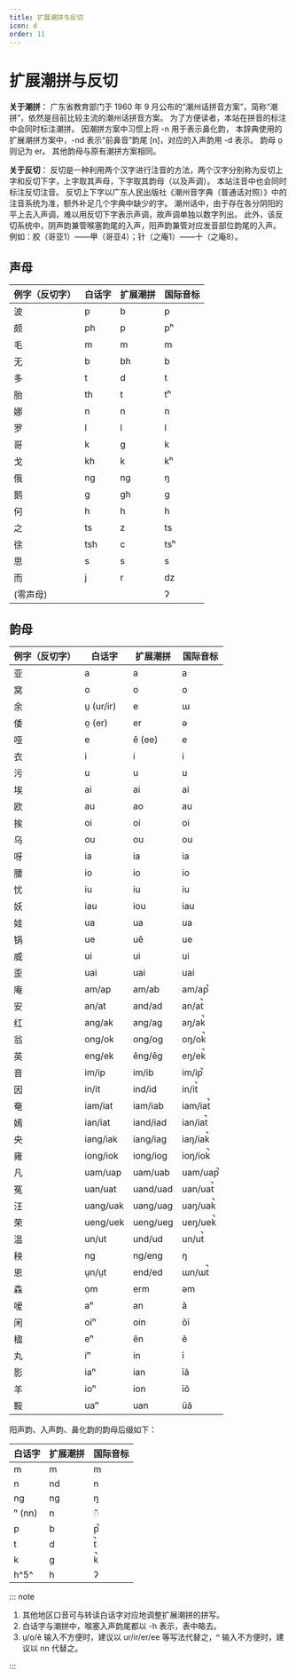 ```yaml
---
title: 扩展潮拼与反切
icon: d
order: 11
---
```


# 扩展潮拼与反切

**关于潮拼**：
广东省教育部门于 1960 年 9 月公布的“潮州话拼音方案”，简称“潮拼”，依然是目前比较主流的潮州话拼音方案。
为了方便读者，本站在拼音的标注中会同时标注潮拼。
因潮拼方案中习惯上将 -n 用于表示鼻化韵，
本辞典使用的扩展潮拼方案中，-nd 表示“前鼻音”韵尾 [n]，对应的入声韵用 -d 表示。
韵母 o̤ 则记为 er。
其他韵母与原有潮拼方案相同。

**关于反切**：
反切是一种利用两个汉字进行注音的方法，两个汉字分别称为反切上字和反切下字，上字取其声母，下字取其韵母（以及声调）。
本站注音中也会同时标注反切注音。
反切上下字以广东人民出版社《潮州音字典（普通话对照）》中的注音系统为准，额外补足几个字典中缺少的字。
潮州话中，由于存在各分阴阳的平上去入声调，难以用反切下字表示声调，故声调单独以数字列出。
此外，该反切系统中，阴声韵兼管喉塞韵尾的入声，阳声韵兼管对应发音部位韵尾的入声。
例如：胶（哥亚1）——甲（哥亚4）；针（之庵1）——十（之庵8）。

## 声母

| 例字（反切字） | 白话字 | 扩展潮拼 | 国际音标 |
|---------|-----|------|------|
| 波       | p   | b    | p    |
| 颇       | ph  | p    | pʰ   |
| 毛       | m   | m    | m    |
| 无       | b   | bh   | b    |
| 多       | t   | d    | t    |
| 胎       | th  | t    | tʰ   |
| 娜       | n   | n    | n    |
| 罗       | l   | l    | l    |
| 哥       | k   | g    | k    |
| 戈       | kh  | k    | kʰ   |
| 俄       | ng  | ng   | ŋ    |
| 鹅       | g   | gh   | ɡ    |
| 何       | h   | h    | h    |
| 之       | ts  | z    | ts   |
| 徐       | tsh | c    | tsʰ  |
| 思       | s   | s    | s    |
| 而       | j   | r    | dz   |
| (零声母)   |     |      | ʔ    |

## 韵母

| 例字（反切字） | 白话字       | 扩展潮拼     | 国际音标     |
|---------|-----------|----------|----------|
| 亚       | a         | a        | a        |
| 窝       | o         | o        | o        |
| 余       | ṳ (ur/ir) | e        | ɯ        |
| 倭       | o̤ (er)   | er       | ə        |
| 哑       | e         | ê (ee)   | e        |
| 衣       | i         | i        | i        |
| 污       | u         | u        | u        |
| 埃       | ai        | ai       | ai       |
| 欧       | au        | ao       | au       |
| 挨       | oi        | oi       | oi       |
| 乌       | ou        | ou       | ou       |
| 呀       | ia        | ia       | ia       |
| 腰       | io        | io       | io       |
| 忧       | iu        | iu       | iu       |
| 妖       | iau       | iou      | iau      |
| 娃       | ua        | ua       | ua       |
| 锅       | ue        | uê       | ue       |
| 威       | ui        | ui       | ui       |
| 歪       | uai       | uai      | uai      |
| 庵       | am/ap     | am/ab    | am/ap̚   |
| 安       | an/at     | and/ad   | an/at̚   |
| 红       | ang/ak    | ang/ag   | aŋ/ak̚   |
| 翁       | ong/ok    | ong/og   | oŋ/ok̚   |
| 英       | eng/ek    | êng/êg   | eŋ/ek̚   |
| 音       | im/ip     | im/ib    | im/ip̚   |
| 因       | in/it     | ind/id   | in/it̚   |
| 奄       | iam/iat   | iam/iab  | iam/iat̚ |
| 嫣       | ian/iat   | iand/iad | ian/iat̚ |
| 央       | iang/iak  | iang/iag | iaŋ/iak̚ |
| 雍       | iong/iok  | iong/iog | ioŋ/iok̚ |
| 凡       | uam/uap   | uam/uab  | uam/uap̚ |
| 冤       | uan/uat   | uand/uad | uan/uat̚ |
| 汪       | uang/uak  | uang/uag | uaŋ/uak̚ |
| 荣       | ueng/uek  | ueng/ueg | ueŋ/uek̚ |
| 温       | un/ut     | und/ud   | un/ut̚   |
| 秧       | ng        | ng/eng   | ŋ        |
| 恩       | ṳn/ṳt     | end/ed   | ɯn/ɯt̚   |
| 森       | o̤m       | erm      | əm       |
| 嗳       | aⁿ        | an       | ã       |
| 闲       | oiⁿ       | oin      | õĩ     |
| 楹       | eⁿ        | ên       | ẽ       |
| 丸       | iⁿ        | in       | ĩ       |
| 影       | iaⁿ       | ian      | ĩã     |
| 羊       | ioⁿ       | ion      | ĩõ     |
| 鞍       | uaⁿ       | uan      | ũã     |

阳声韵、入声韵、鼻化韵的韵母后缀如下：

| 白话字    | 扩展潮拼   | 国际音标 |
|--------|--------|------|
| m      | m      | m    |
| n      | nd     | n    |
| ng     | ng     | ŋ    |
| ⁿ (nn) | n      | ◌̃   |
| p      | b      | p̚   |
| t      | d      | t̚   |
| k      | g      | k̚   |
| h^5^   | h      | ʔ    |

::: note

1. 其他地区口音可与转读白话字对应地调整扩展潮拼的拼写。
2. 白话字与潮拼中，喉塞入声韵尾都以 -h 表示，表中略去。
3. ṳ/o̤/ê 输入不方便时，建议以 ur/ir/er/ee 等写法代替之，ⁿ 输入不方便时，建议以 nn 代替之。

::: 
